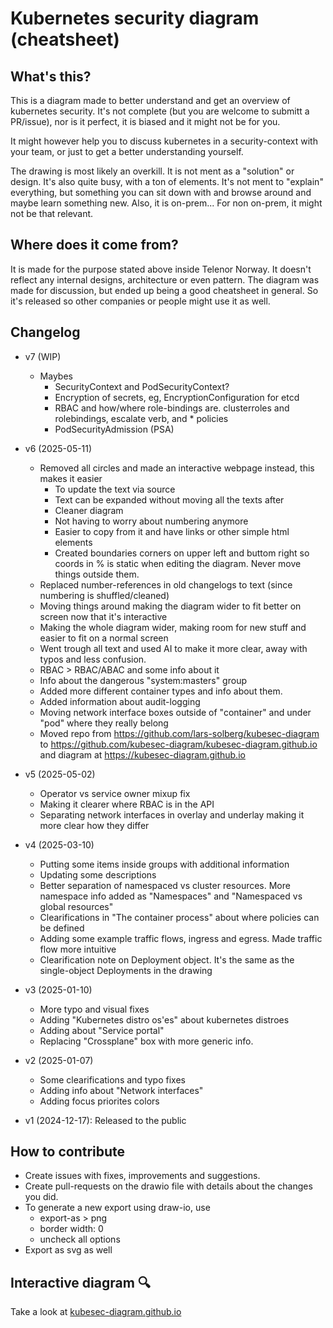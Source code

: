 # Kubernetes security diagram (cheatsheet)

## What's this?

This is a diagram made to better understand and get an overview of kubernetes security.
It's not complete (but you are welcome to submitt a PR/issue), nor is it perfect, it is biased and it might not be for you.

It might however help you to discuss kubernetes in a security-context with your team, or just to get a better understanding yourself.

The drawing is most likely an overkill. It is not ment as a "solution" or design.
It's also quite busy, with a ton of elements. It's not ment to "explain" everything, but something you can sit down with and browse around and maybe learn something new.
Also, it is on-prem... For non on-prem, it might not be that relevant.

## Where does it come from?

It is made for the purpose stated above inside Telenor Norway. It doesn't reflect any internal designs, architecture or even pattern. The diagram was made for discussion, but ended up being a good cheatsheet in general. So it's released so other companies or people might use it as well.

## Changelog

* v7 (WIP)
  * Maybes
    * SecurityContext and PodSecurityContext?
    * Encryption of secrets, eg, EncryptionConfiguration for etcd
    * RBAC and how/where role-bindings are. clusterroles and rolebindings, escalate verb, and * policies
    * PodSecurityAdmission (PSA)

* v6 (2025-05-11)
  * Removed all circles and made an interactive webpage instead, this makes it easier
    * To update the text via source
    * Text can be expanded without moving all the texts after
    * Cleaner diagram
    * Not having to worry about numbering anymore
    * Easier to copy from it and have links or other simple html elements
    * Created boundaries corners on upper left and buttom right so coords in % is static when editing the diagram. Never move things outside them.
  * Replaced number-references in old changelogs to text (since numbering is shuffled/cleaned)
  * Moving things around making the diagram wider to fit better on screen now that it's interactive
  * Making the whole diagram wider, making room for new stuff and easier to fit on a normal screen
  * Went trough all text and used AI to make it more clear, away with typos and less confusion.
  * RBAC > RBAC/ABAC and some info about it
  * Info about the dangerous "system:masters" group
  * Added more different container types and info about them.
  * Added information about audit-logging
  * Moving network interface boxes outside of "container" and under "pod" where they really belong
  * Moved repo from https://github.com/lars-solberg/kubesec-diagram to https://github.com/kubesec-diagram/kubesec-diagram.github.io and diagram at https://kubesec-diagram.github.io
* v5 (2025-05-02)
  * Operator vs service owner mixup fix
  * Making it clearer where RBAC is in the API
  * Separating network interfaces in overlay and underlay making it more clear how they differ
* v4 (2025-03-10)
  * Putting some items inside groups with additional information
  * Updating some descriptions
  * Better separation of namespaced vs cluster resources. More namespace info added as "Namespaces" and "Namespaced vs global resources"
  * Clearifications in "The container process" about where policies can be defined
  * Adding some example traffic flows, ingress and egress. Made traffic flow more intuitive
  * Clearification note on Deployment object. It's the same as the single-object Deployments in the drawing
* v3 (2025-01-10)
  * More typo and visual fixes
  * Adding "Kubernetes distro os'es" about kubernetes distroes
  * Adding about "Service portal"
  * Replacing "Crossplane" box with more generic info.
* v2 (2025-01-07)
  * Some clearifications and typo fixes
  * Adding info about "Network interfaces"
  * Adding focus priorites colors
* v1 (2024-12-17): Released to the public

## How to contribute

* Create issues with fixes, improvements and suggestions.
* Create pull-requests on the drawio file with details about the changes you did.
* To generate a new export using draw-io, use
  * export-as > png
  * border width: 0
  * uncheck all options
* Export as svg as well

## Interactive diagram 🔍

Take a look at [kubesec-diagram.github.io](https://kubesec-diagram.github.io)
